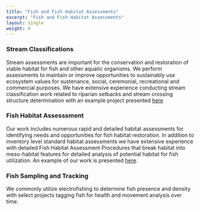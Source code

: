 ```yaml
---
title: "Fish and Fish Habitat Assessments"
excerpt: "Fish and Fish Habitat Assessments"
layout: single
weight: 4
---
```


### Stream Classifications
Stream assessments are important for the conservation and restoration of viable habitat for fish and other aquatic organisms. We perform assessments to maintain or improve opportunities to sustainably use ecosystem values for sustenance, social, ceremonial, recreational and commercial purposes. We have extensive experience conducting stream classification work related to riparian setbacks and stream crossing structure determination with an example project presented [here](https://a100.gov.bc.ca/pub/acat/public/viewReport.do?reportId=62500) 


### Fish Habitat Assesssment
Our work includes numerous rapid and detailed habitat assessments for identifying needs and opportunities for fish habitat restoration.  In addition to inventory level standard habitat assessments we have extensive experience with detailed Fish Habitat Assessment Procedures that break habitat into meso-habitat features for detailed analysis of potential habitat for fish utilization.  An example of our work is presented [here](https://www.newgraphenvironment.com/fish_passage_elk_2022_reporting/results.html#weigert-creek---pscis-crossing-197534).


### Fish Sampling and Tracking
We commonly utilize electrofishing to determine fish presence and density with select projects tagging fish for health and movement analysis over time.  


